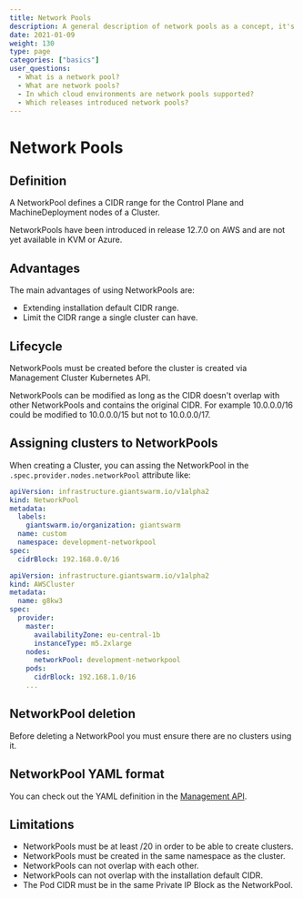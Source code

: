 ```yaml
---
title: Network Pools
description: A general description of network pools as a concept, it's benefits, and some details you should be aware of.
date: 2021-01-09
weight: 130
type: page
categories: ["basics"]
user_questions:
  - What is a network pool?
  - What are network pools?
  - In which cloud environments are network pools supported?
  - Which releases introduced network pools?
---
```


# Network Pools

## Definition

A NetworkPool defines a CIDR range for the Control Plane and MachineDeployment nodes of a Cluster.

NetworkPools have been introduced in release 12.7.0 on AWS and are not yet available in KVM or Azure.

## Advantages

The main advantages of using NetworkPools are:

- Extending installation default CIDR range.
- Limit the CIDR range a single cluster can have.

## Lifecycle

NetworkPools must be created before the cluster is created via Management Cluster Kubernetes API.

NetworkPools can be modified as long as the CIDR doesn't overlap with other NetworkPools and contains the original CIDR. For example 10.0.0.0/16 could be modified to 10.0.0.0/15 but not to 10.0.0.0/17.

## Assigning clusters to NetworkPools

When creating a Cluster, you can assing the NetworkPool in the `.spec.provider.nodes.networkPool` attribute like:

```yaml
apiVersion: infrastructure.giantswarm.io/v1alpha2
kind: NetworkPool
metadata:
  labels:
    giantswarm.io/organization: giantswarm
  name: custom
  namespace: development-networkpool
spec:
  cidrBlock: 192.168.0.0/16
```

```yaml
apiVersion: infrastructure.giantswarm.io/v1alpha2
kind: AWSCluster
metadata:
  name: g8kw3
spec:
  provider:
    master:
      availabilityZone: eu-central-1b
      instanceType: m5.2xlarge
    nodes:
      networkPool: development-networkpool
    pods:
      cidrBlock: 192.168.1.0/16
    ...
```

## NetworkPool deletion

Before deleting a NetworkPool you must ensure there are no clusters using it.

## NetworkPool YAML format

You can check out the YAML definition in the [Management API](/reference/management-api/networkpools.infrastructure.giantswarm.io/).

## Limitations

- NetworkPools must be at least /20 in order to be able to create clusters.
- NetworkPools must be created in the same namespace as the cluster.
- NetworkPools can not overlap with each other.
- NetworkPools can not overlap with the installation default CIDR.
- The Pod CIDR must be in the same Private IP Block as the NetworkPool.
